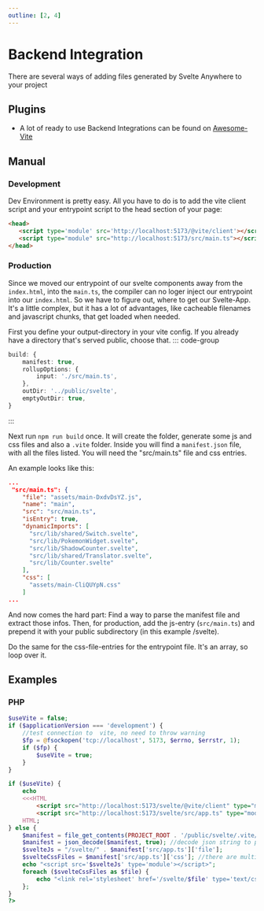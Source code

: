 ```yaml
---
outline: [2, 4]
---
```

# Backend Integration

There are several ways of adding files generated by Svelte Anywhere to your project

## Plugins
- A lot of ready to use Backend Integrations can be found on [Awesome-Vite](https://github.com/vitejs/awesome-vite#integrations-with-backends)

## Manual
### Development
Dev Environment is pretty easy. All you have to do is to add the vite client script and your entrypoint script to the head section of your page:
``` html [index.html] 
<head>
   <script type='module' src='http://localhost:5173/@vite/client'></script> <!--[!code ++]-->
   <script type="module" src="http://localhost:5173/src/main.ts"></script>  <!--[!code ++]-->
</head>
```

### Production

Since we moved our entrypoint of our svelte components away from the `index.html`, into the `main.ts`, the compiler can no 
loger inject our entrypoint into our `index.html`. So we have to figure out, where to get our Svelte-App. It's a little complex,
but it has a lot of advantages, like cacheable filenames and javascript chunks, that get loaded when needed.

First you define your output-directory in your vite config. If you already have a directory that's served public, choose that. 
::: code-group
``` ts [vite.config.ts]
build: {
    manifest: true,
    rollupOptions: {
        input: './src/main.ts',
    },
    outDir: '../public/svelte',
    emptyOutDir: true,
}
```
:::

Next run `npm run build` once. It will create the folder, generate some js and css files and also a `.vite` folder.
Inside you will find a `manifest.json` file, with all the files listed. You will need the "src/main.ts" file and css entries.

An example looks like this:
``` json {3,14-16}
...
 "src/main.ts": {
    "file": "assets/main-DxdvDsYZ.js",
    "name": "main",
    "src": "src/main.ts",
    "isEntry": true,
    "dynamicImports": [
      "src/lib/shared/Switch.svelte",
      "src/lib/PokemonWidget.svelte",
      "src/lib/ShadowCounter.svelte",
      "src/lib/shared/Translator.svelte",
      "src/lib/Counter.svelte"
    ],
    "css": [
      "assets/main-CliQUYpN.css"
    ]
...
```

And now comes the hard part: Find a way to parse the manifest file and extract those infos. Then, for production, add the 
js-entry (`src/main.ts`) and prepend it with your public subdirectory (in this example /svelte).

Do the same for the css-file-entries for the entrypoint file. It's an array, so loop over it. 

## Examples
### PHP
``` php
$useVite = false;
if ($applicationVersion === 'development') {
    //test connection to  vite, no need to throw warning
    $fp = @fsockopen('tcp://localhost', 5173, $errno, $errstr, 1);
    if ($fp) {
        $useVite = true;
    }
}

if ($useVite) {
    echo
    <<<HTML
        <script src="http://localhost:5173/svelte/@vite/client" type="module"></script>
        <script src="http://localhost:5173/svelte/src/app.ts" type="module"></script>
    HTML;
} else {
    $manifest = file_get_contents(PROJECT_ROOT . '/public/svelte/.vite/manifest.json');
    $manifest = json_decode($manifest, true); //decode json string to php associative array
    $svelteJs = "/svelte/" . $manifest['src/app.ts']['file'];
    $svelteCssFiles = $manifest['src/app.ts']['css']; //there are multiple
    echo "<script src='$svelteJs' type='module'></script>";
    foreach ($svelteCssFiles as $file) {
        echo "<link rel='stylesheet' href='/svelte/$file' type='text/css'>";
    };
}
?>
```



